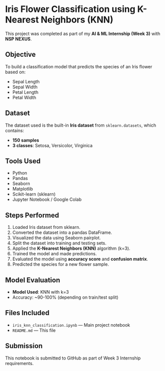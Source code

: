 # Iris Flower Classification using K-Nearest Neighbors (KNN)

This project was completed as part of my **AI & ML Internship (Week 3)** with **NSP NEXUS**.

## Objective
To build a classification model that predicts the species of an Iris flower based on:
- Sepal Length
- Sepal Width
- Petal Length
- Petal Width

## Dataset
The dataset used is the built-in **Iris dataset** from `sklearn.datasets`, which contains:
- **150 samples**
- **3 classes**: Setosa, Versicolor, Virginica

##  Tools Used
- Python
- Pandas
- Seaborn
- Matplotlib
- Scikit-learn (sklearn)
- Jupyter Notebook / Google Colab

## Steps Performed
1. Loaded Iris dataset from sklearn.
2. Converted the dataset into a pandas DataFrame.
3. Visualized the data using Seaborn pairplot.
4. Split the dataset into training and testing sets.
5. Applied the **K-Nearest Neighbors (KNN)** algorithm (k=3).
6. Trained the model and made predictions.
7. Evaluated the model using **accuracy score** and **confusion matrix**.
8. Predicted the species for a new flower sample.

## Model Evaluation
- **Model Used**: KNN with k=3
- Accuracy: ~90-100% (depending on train/test split)

## Files Included
- `iris_knn_classification.ipynb` — Main project notebook
- `README.md` — This file

## Submission
This notebook is submitted to GitHub as part of Week 3 Internship requirements.
